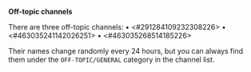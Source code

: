 **Off-topic channels**

There are three off-topic channels:
• <#291284109232308226> 
• <#463035241142026251> 
• <#463035268514185226> 

Their names change randomly every 24 hours, but you can always find them under the `OFF-TOPIC/GENERAL` category in the channel list.